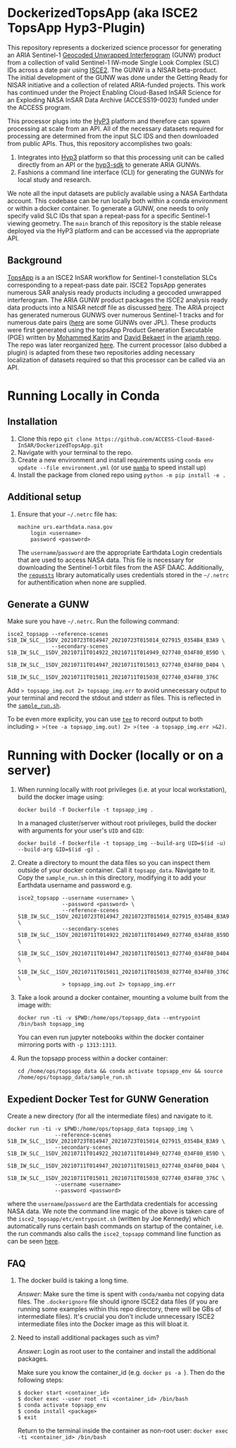 # DockerizedTopsApp (aka ISCE2 TopsApp Hyp3-Plugin)

This repository represents a dockerized science processor for generating an ARIA Sentinel-1 [Geocoded Unwrapped Interferogram](https://aria.jpl.nasa.gov/products/standard-displacement-products.html) (GUNW) product from a collection of valid Sentinel-1 IW-mode Single Look Complex (SLC) IDs across a date pair using [ISCE2](https://github.com/isce-framework/isce2). The GUNW is a NISAR beta-product. The initial development of the GUNW was done under the Getting Ready for NISAR initiative and a collection of related ARIA-funded projects. This work has continued under the Project Enabling Cloud-Based InSAR Science for an Exploding NASA InSAR Data Archive (ACCESS19-0023) funded under the ACCESS program.

This processor plugs into the [HyP3](https://hyp3-docs.asf.alaska.edu/v2-transition/) platform and therefore can spawn processing at scale from an API. All of the necessary datasets required for processing are determined from the input SLC IDS and then downloaded from public APIs. Thus, this repository accomplishes two goals:

1. Integrates into [Hyp3](https://github.com/ASFHyP3/hyp3) platform so that this processing unit can be called directly from an API or the [hyp3-sdk](https://github.com/ASFHyP3/hyp3-sdk) to generate ARIA GUNWs.
2. Fashions a command line interface (CLI) for generating the GUNWs for local study and research.

We note all the input datasets are publicly available using a NASA Earthdata account. This codebase can be run locally both within a conda environment or within a docker container. To generate a GUNW, one needs to only specify valid SLC IDs that span a repeat-pass for a specific Sentinel-1 viewing geometry. The `main` branch of this repository is the stable release deployed via the HyP3 platform and can be accessed via the appropriate API.

## Background

[TopsApp](https://github.com/isce-framework/isce2-docs/blob/master/Notebooks/UNAVCO_2020/TOPS/topsApp.ipynb) is a an ISCE2 InSAR workflow for Sentinel-1 constellation SLCs corresponding to a repeat-pass date pair. ISCE2 TopsApp generates numerous SAR analysis ready products including a geocoded unwrapped interferogram. The ARIA GUNW product packages the ISCE2 analysis ready data products into a NISAR netcdf file as discussed [here](​https://asf.alaska.edu/data-sets/derived-data-sets/sentinel-1-interferograms/​). The ARIA project has generated numerous GUNWS over numerous Sentinel-1 tracks and for numerous date pairs ([here](https://search.asf.alaska.edu/#/?dataset=SENTINEL-1%20INTERFEROGRAM%20(BETA)&zoom=9.447&center=-117.753,33.588&polygon=POINT(-118.1724%2034.1996)&resultsLoaded=true&granule=S1-GUNW-A-R-137-tops-20210809_20210728-015757-34441N_32227N-PP-81c7-v2_0_4-amplitude) are some GUNWs over JPL). These products were first generated using the topsApp Product Generation Executable (PGE) written by [Mohammed Karim](https://github.com/mkarim2017) and [David Bekaert](https://github.com/dbekaert) in the [ariamh repo](https://github.com/aria-jpl/ariamh). The repo was later reorganized [here](https://github.com/aria-jpl/topsApp_pge). The current processor (also dubbed a plugin) is adapted from these two repositories adding necessary localization of datasets required so that this processor can be called via an API.


# Running Locally in Conda

## Installation

1. Clone this repo `git clone https://github.com/ACCESS-Cloud-Based-InSAR/DockerizedTopsApp.git`
2. Navigate with your terminal to the repo.
3. Create a new environment and install requirements using `conda env update --file environment.yml` (or use [`mamba`](https://github.com/mamba-org/mamba) to speed install up)
4. Install the package from cloned repo using `python -m pip install -e .`

## Additional setup

1. Ensure that your `~/.netrc` file has:
    ```
    machine urs.earthdata.nasa.gov
        login <username>
        password <password>
    ```
    The `username`/`password` are the appropriate Earthdata Login credentials that are used to access NASA data. This file is necessary for downloading the Sentinel-1 orbit files from the ASF DAAC. Additionally, the [`requests`](https://docs.python-requests.org/en/latest/) library automatically uses credentials stored in the `~/.netrc` for authentification when none are supplied.


## Generate a GUNW

Make sure you have `~/.netrc`. Run the following command:

```
isce2_topsapp --reference-scenes S1B_IW_SLC__1SDV_20210723T014947_20210723T015014_027915_0354B4_B3A9 \
              --secondary-scenes S1B_IW_SLC__1SDV_20210711T014922_20210711T014949_027740_034F80_859D \
                                 S1B_IW_SLC__1SDV_20210711T014947_20210711T015013_027740_034F80_D404 \
                                 S1B_IW_SLC__1SDV_20210711T015011_20210711T015038_027740_034F80_376C
```
Add `> topsapp_img.out 2> topsapp_img.err` to avoid unnecessary output to your terminal and record the stdout and stderr as files.
This is reflected in the [`sample_run.sh`](sample_run.sh).

To be even more explicity, you can use [`tee`](https://en.wikipedia.org/wiki/Tee_(command)) to record output to both including `> >(tee -a topsapp_img.out) 2> >(tee -a topsapp_img.err >&2)`.

# Running with Docker (locally or on a server)

1. When running locally with root privileges (i.e. at your local workstation), build the docker image using:
    ```
   docker build -f Dockerfile -t topsapp_img .
   ```
   In a managed cluster/server without root privileges, build the docker with arguments for your user's `UID` and `GID`:
    ```
   docker build -f Dockerfile -t topsapp_img --build-arg UID=$(id -u) --build-arg GID=$(id -g) .
   ```

3. Create a directory to mount the data files so you can inspect them outside of your docker container. Call it `topsapp_data`. Navigate to it. Copy the `sample_run.sh` in this directory, modifying it to add your Earthdata username and password e.g.

    ```
    isce2_topsapp --username <username> \
                  --password <password> \
                  --reference-scenes S1B_IW_SLC__1SDV_20210723T014947_20210723T015014_027915_0354B4_B3A9 \
                  --secondary-scenes S1B_IW_SLC__1SDV_20210711T014922_20210711T014949_027740_034F80_859D \
                                     S1B_IW_SLC__1SDV_20210711T014947_20210711T015013_027740_034F80_D404 \
                                     S1B_IW_SLC__1SDV_20210711T015011_20210711T015038_027740_034F80_376C \
                  > topsapp_img.out 2> topsapp_img.err
   ```

4. Take a look around a docker container, mounting a volume built from the image with:

   ```docker run -ti -v $PWD:/home/ops/topsapp_data --entrypoint /bin/bash topsapp_img```

   You can even run jupyter notebooks within the docker container mirroring ports with `-p 1313:1313`.

5. Run the topsapp process within a docker container:

   ```cd /home/ops/topsapp_data && conda activate topsapp_env && source /home/ops/topsapp_data/sample_run.sh```

## Expedient Docker Test for GUNW Generation

Create a new directory (for all the intermediate files) and navigate to it.

```
docker run -ti -v $PWD:/home/ops/topsapp_data topsapp_img \
               --reference-scenes S1B_IW_SLC__1SDV_20210723T014947_20210723T015014_027915_0354B4_B3A9 \
               --secondary-scenes S1B_IW_SLC__1SDV_20210711T014922_20210711T014949_027740_034F80_859D \
                                    S1B_IW_SLC__1SDV_20210711T014947_20210711T015013_027740_034F80_D404 \
                                    S1B_IW_SLC__1SDV_20210711T015011_20210711T015038_027740_034F80_376C \
               --username <username>
               --password <password>
```
where the `username`/`password` are the Earthdata credentials for accessing NASA data. We note the command line magic of the above is taken care of the `isce2_topsapp/etc/entrypoint.sh` (written by Joe Kennedy) which automatically runs certain bash commands on startup of the container, i.e. the run commands also calls the `isce2_topsapp` command line function as can be seen [here](isce2_topsapp/etc/entrypoint.sh).

## FAQ

1. The docker build is taking a long time.

    *Answer*: Make sure the time is spent with `conda/mamba` not copying data files. The `.dockerignore` file should ignore ISCE2 data files (if you are running some examples within this repo directory, there will be GBs of intermediate files). It's crucial you don't include unnecessary ISCE2 intermediate files into the Docker image as this will bloat it.

2. Need to install additional packages such as vim?

   *Answer*: Login as root user to the container and install the additional packages.

   Make sure you know the container_id (e.g. ```docker ps -a ```). Then do the following steps:
   ```
   $ docker start <container_id>
   $ docker exec --user root -ti <container_id> /bin/bash
   $ conda activate topsapp_env
   $ conda install <package>
   $ exit
   ```
   Return to the terminal inside the container as non-root user: ```docker exec -ti <container_id> /bin/bash```

